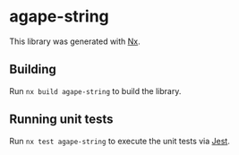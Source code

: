 # agape-string

This library was generated with [Nx](https://nx.dev).

## Building

Run `nx build agape-string` to build the library.

## Running unit tests

Run `nx test agape-string` to execute the unit tests via [Jest](https://jestjs.io).
